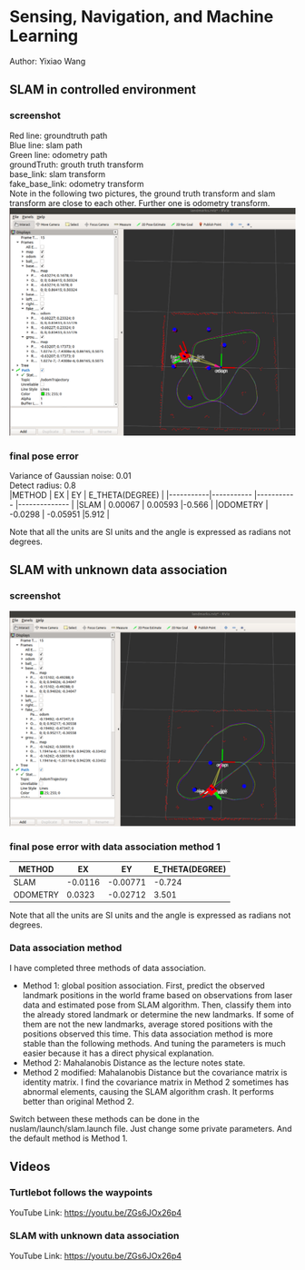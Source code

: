 # Sensing, Navigation, and Machine Learning
Author: Yixiao Wang
## SLAM in controlled environment
### screenshot
Red line: groundtruth path  
Blue line: slam path  
Green line: odometry path  
groundTruth: grouth truth transform  
base_link: slam transform  
fake_base_link: odometry transform  
Note in the following two pictures, the ground truth transform and slam transform are close to each other. Further one is odometry transform.  
![Image discription](https://github.com/YixiaoWang7/Navigation_Ros/blob/master/HW03/nuslam/images/SLAM_controlled_environment.png)
### final pose error
Variance of Gaussian noise: 0.01  
Detect radius: 0.8  
|METHOD     | EX 	        | EY     	    | E_THETA(DEGREE) |
|-----------|-----------	|-----------	|--------------	  |
|SLAM    	| 0.00067       | 0.00593       |-0.566           |
|ODOMETRY   | -0.0298       | -0.05951      |5.912            |

Note that all the units are SI units and the angle is expressed as radians not degrees.

## SLAM with unknown data association
### screenshot
![Image discription](https://github.com/YixiaoWang7/Navigation_Ros/blob/master/HW03/nuslam/images/SLAM_unknown_data_association.png)
### final pose error with data association method 1

|METHOD     | EX 	        | EY     	    | E_THETA(DEGREE) |
|-----------|-----------	|-----------	|--------------	  |
|SLAM    	| -0.0116       | -0.00771      |-0.724           |
|ODOMETRY   | 0.0323        | -0.02712      |3.501            |

Note that all the units are SI units and the angle is expressed as radians not degrees.

### Data association method
I have completed three methods of data association.
- Method 1: global position association. First, predict the observed landmark positions in the world frame based on observations from laser data and estimated pose from SLAM algorithm. Then, classify them into the already stored landmark or determine the new landmarks. If some of them are not the new landmarks, average stored positions with the positions observed this time. This data association method is more stable than the following methods. And tuning the parameters is much easier because it has a direct physical explanation.
- Method 2: Mahalanobis Distance as the lecture notes state.
- Method 2 modified: Mahalanobis Distance but the covariance matrix is identity matrix. I find the covariance matrix in Method 2 sometimes has abnormal elements, causing the SLAM algorithm crash. It performs better than original Method 2.

Switch between these methods can be done in the nuslam/launch/slam.launch file. Just change some private parameters. And the default method is Method 1.

## Videos
### Turtlebot follows the waypoints
YouTube Link: https://youtu.be/ZGs6JOx26p4
### SLAM with unknown data association
YouTube Link: https://youtu.be/ZGs6JOx26p4
